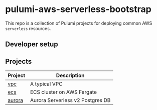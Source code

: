 # pulumi-aws-serverless-bootstrap

This repo is a collection of Pulumi projects for deploying common AWS `serverless` resources.

## Developer setup

## Projects

| Project 	                            | Description 	                     |
|--------------------------------------	|----------------------------------- |
| [vpc](projects/vpc)                   | A typical VPC            	         |
| [ecs](projects/ecs)                   | ECS cluster on AWS Fargate         |
| [aurora](projects/aurora/)            | Aurora Serverless v2 Postgres DB   |
